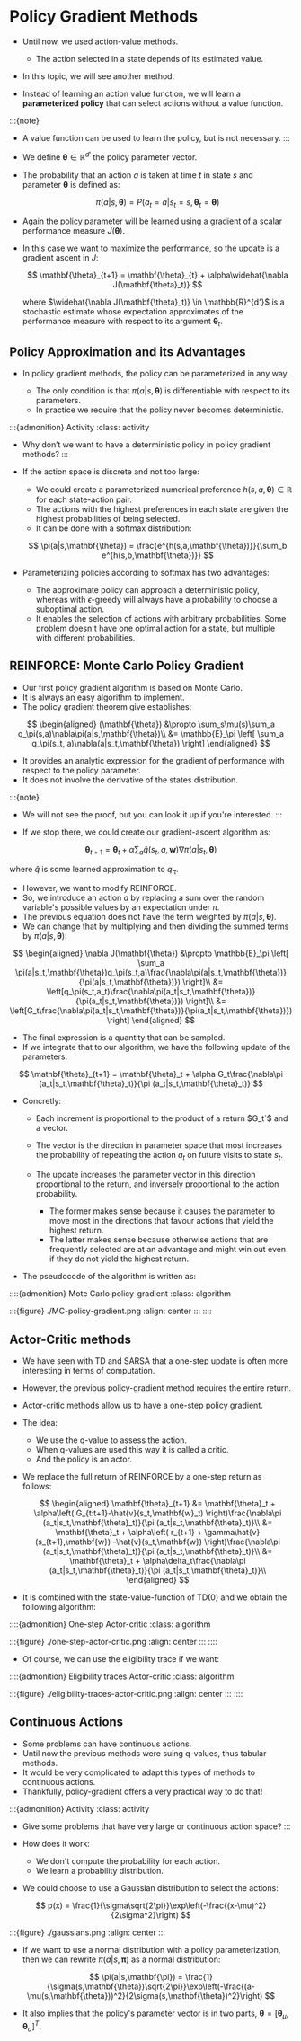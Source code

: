 # Policy Gradient Methods

- Until now, we used action-value methods.

  - The action selected in a state depends of its estimated value.

- In this topic, we will see another method.

- Instead of learning an action value function, we will learn a **parameterized policy** that can select actions without a value function.

:::{note}
- A value function can be used to learn the policy, but is not necessary.
:::

- We define $\mathbf{\theta} \in \mathbb{R}^{d'}$ the policy parameter vector.

- The probability that an action $a$ is taken at time $t$ in state $s$ and parameter $\mathbf{\theta}$ is defined as:

  $$
  \pi(a|s,\mathbf{\theta}) = P(a_t = a|s_t = s,\mathbf{\theta}_t = \mathbf{\theta})
  $$

- Again the policy parameter will be learned using a gradient of a scalar performance measure $J(\mathbf{\theta})$.

- In this case we want to maximize the performance, so the update is a gradient ascent in $J$:

  $$
  \mathbf{\theta}_{t+1} = \mathbf{\theta}_{t} + \alpha\widehat{\nabla J(\mathbf{\theta}_t)}
  $$

  where $\widehat{\nabla J(\mathbf{\theta}_t)} \in \mathbb{R}^{d'}$ is a stochastic estimate whose expectation approximates of the performance measure with respect to its argument $\mathbf{\theta}_t$.

## Policy Approximation and its Advantages

- In policy gradient methods, the policy can be parameterized in any way.

  - The only condition is that $\pi(a|s,\mathbf{\theta})$ is differentiable with respect to its parameters.
  - In practice we require that the policy never becomes deterministic.

:::{admonition} Activity
:class: activity

- Why don’t we want to have a deterministic policy in policy gradient methods?
:::

- If the action space is discrete and not too large:

  - We could create a parameterized numerical preference $h(s, a, \mathbf{\theta})\in \mathbb{R}$ for each state-action pair.
  - The actions with the highest preferences in each state are given the highest probabilities of being selected.
  - It can be done with a softmax distribution:

  $$
  \pi(a|s,\mathbf{\theta}) = \frac{e^{h(s,a,\mathbf{\theta})}}{\sum_b e^{h(s,b,\mathbf{\theta})}}
  $$

- Parameterizing policies according to softmax has two advantages:

  - The approximate policy can approach a deterministic policy, whereas with $\epsilon$-greedy will always have a probability to choose a suboptimal action.
  - It enables the selection of actions with arbitrary probabilities. Some problem doesn't have one optimal action for a state, but multiple with different probabilities.

## REINFORCE: Monte Carlo Policy Gradient

- Our first policy gradient algorithm is based on Monte Carlo.
- It is always an easy algorithm to implement.
- The policy gradient theorem give establishes:

$$
\begin{aligned}
 (\mathbf{\theta}) &\propto \sum_s\mu(s)\sum_a q_\pi(s,a)\nabla\pi(a|s,\mathbf{\theta})\\
&= \mathbb{E}_\pi \left[ \sum_a q_\pi(s_t, a)\nabla(a|s_t,\mathbf{\theta}) \right]
\end{aligned}
$$

- It provides an analytic expression for the gradient of performance with respect to the policy parameter.
- It does not involve the derivative of the states distribution.

:::{note}
- We will not see the proof, but you can look it up if you're interested.
:::

- If we stop there, we could create our gradient-ascent algorithm as:

$$
\mathbf{\theta}_{t+1} = \mathbf{\theta}_t + \alpha\sum_a \hat{q}(s_t, a, \mathbf{w})\nabla\pi(a|s_t,\mathbf{\theta})
$$

where $\hat{q}$ is some learned approximation to $q_\pi$.

- However, we want to modify REINFORCE.
- So, we introduce an action $a$ by replacing a sum over the random variable's possible values by an expectation under $\pi$.
- The previous equation does not have the term weighted by $\pi(a|s,\mathbf{\theta})$.
- We can change that by multiplying and then dividing the summed terms by $\pi(a|s,\mathbf{\theta})$:

$$
\begin{aligned}
\nabla J(\mathbf{\theta}) &\propto \mathbb{E}_\pi \left[ \sum_a \pi(a|s_t,\mathbf{\theta})q_\pi(s_t,a)\frac{\nabla\pi(a|s_t,\mathbf{\theta})}{\pi(a|s_t,\mathbf{\theta})}) \right]\\
&= \left[q_\pi(s_t,a_t)\frac{\nabla\pi(a_t|s_t,\mathbf{\theta})}{\pi(a_t|s_t,\mathbf{\theta})}) \right]\\
&= \left[G_t\frac{\nabla\pi(a_t|s_t,\mathbf{\theta})}{\pi(a_t|s_t,\mathbf{\theta})}) \right]
\end{aligned}
$$

- The final expression is a quantity that can be sampled.
- If we integrate that to our algorithm, we have the following update of the parameters:

$$
\mathbf{\theta}_{t+1} = \mathbf{\theta}_t + \alpha G_t\frac{\nabla\pi (a_t|s_t,\mathbf{\theta}_t)}{\pi (a_t|s_t,\mathbf{\theta}_t)}
$$

- Concretly:

  - Each increment is proportional to the product of a return $G_t`$ and a vector.

  - The vector is the direction in parameter space that most increases the probability of repeating the action $a_t$ on future visits to state $s_t$.

  - The update increases the parameter vector in this direction proportional to the return, and inversely proportional to the action probability.

    - The former makes sense because it causes the parameter to move most in the directions that favour actions that yield the highest return.
    - The latter makes sense because otherwise actions that are frequently selected are at an advantage and might win out even if they do not yield the highest return.

- The pseudocode of the algorithm is written as:

::::{admonition} Mote Carlo policy-gradient
:class: algorithm

:::{figure} ./MC-policy-gradient.png
:align: center
:::
::::

## Actor-Critic methods

- We have seen with TD and SARSA that a one-step update is often more interesting in terms of computation.

- However, the previous policy-gradient method requires the entire return.

- Actor-critic methods allow us to have a one-step policy gradient.

- The idea:

  - We use the q-value to assess the action.
  - When q-values are used this way it is called a critic.
  - And the policy is an actor.

- We replace the full return of REINFORCE by a one-step return as follows:

  $$
  \begin{aligned}
  \mathbf{\theta}_{t+1} &= \mathbf{\theta}_t + \alpha\left( G_{t:t+1}-\hat{v}(s_t,\mathbf{w}_t) \right)\frac{\nabla\pi (a_t|s_t,\mathbf{\theta}_t)}{\pi (a_t|s_t,\mathbf{\theta}_t)}\\
  &= \mathbf{\theta}_t + \alpha\left( r_{t+1} + \gamma\hat{v}(s_{t+1},\mathbf{w})  -\hat{v}(s_t,\mathbf{w}) \right)\frac{\nabla\pi (a_t|s_t,\mathbf{\theta}_t)}{\pi (a_t|s_t,\mathbf{\theta}_t)}\\
  &= \mathbf{\theta}_t + \alpha\delta_t\frac{\nabla\pi (a_t|s_t,\mathbf{\theta}_t)}{\pi (a_t|s_t,\mathbf{\theta}_t)}\\
  \end{aligned}
  $$

- It is combined with the state-value-function of TD(0) and we obtain the following algorithm:

::::{admonition} One-step Actor-critic
:class: algorithm

:::{figure} ./one-step-actor-critic.png
:align: center
:::
::::

- Of course, we can use the eligibility trace if we want:

::::{admonition} Eligibility traces Actor-critic
:class: algorithm

:::{figure} ./eligibility-traces-actor-critic.png
:align: center
:::
::::

## Continuous Actions

- Some problems can have continuous actions.
- Until now the previous methods were suing q-values, thus tabular methods.
- It would be very complicated to adapt this types of methods to continuous actions.
- Thankfully, policy-gradient offers a very practical way to do that!

:::{admonition} Activity
:class: activity

- Give some problems that have very large or continuous action space?
:::

- How does it work:

  - We don't compute the probability for each action.
  - We learn a probability distribution.

- We could choose to use a Gaussian distribution to select the actions:

$$
p(x) = \frac{1}{\sigma\sqrt{2\pi}}\exp\left(-\frac{(x-\mu)^2}{2\sigma^2}\right)
$$

:::{figure} ./gaussians.png
:align: center
:::

- If we want to use a normal distribution with a policy parameterization, then we can rewrite $\pi(a|s,\mathbf{\pi})$ as a normal distribution:

$$
\pi(a|s,\mathbf{\pi}) = \frac{1}{\sigma(s,\mathbf{\theta})\sqrt{2\pi}}\exp\left(-\frac{(a-\mu(s,\mathbf{\theta}))^2}{2\sigma(s,\mathbf{\theta})^2}\right)
$$

- It also implies that the policy's parameter vector is in two parts, $\mathbf{\theta}=[\mathbf{\theta}_\mu, \mathbf{\theta}_\sigma]^T$.
